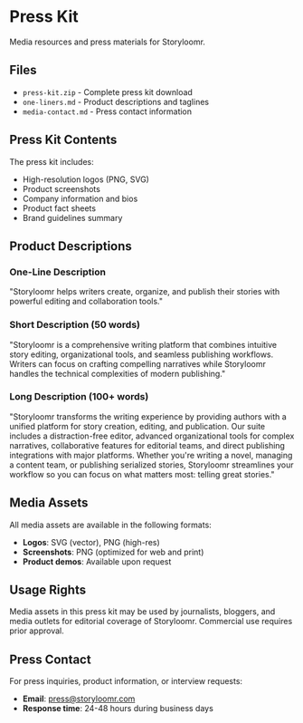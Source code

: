 # Press Kit

Media resources and press materials for Storyloomr.

## Files

-   `press-kit.zip` - Complete press kit download
-   `one-liners.md` - Product descriptions and taglines
-   `media-contact.md` - Press contact information

## Press Kit Contents

The press kit includes:

-   High-resolution logos (PNG, SVG)
-   Product screenshots
-   Company information and bios
-   Product fact sheets
-   Brand guidelines summary

## Product Descriptions

### One-Line Description

"Storyloomr helps writers create, organize, and publish their stories with powerful editing and collaboration tools."

### Short Description (50 words)

"Storyloomr is a comprehensive writing platform that combines intuitive story editing, organizational tools, and seamless publishing workflows. Writers can focus on crafting compelling narratives while Storyloomr handles the technical complexities of modern publishing."

### Long Description (100+ words)

"Storyloomr transforms the writing experience by providing authors with a unified platform for story creation, editing, and publication. Our suite includes a distraction-free editor, advanced organizational tools for complex narratives, collaborative features for editorial teams, and direct publishing integrations with major platforms. Whether you're writing a novel, managing a content team, or publishing serialized stories, Storyloomr streamlines your workflow so you can focus on what matters most: telling great stories."

## Media Assets

All media assets are available in the following formats:

-   **Logos**: SVG (vector), PNG (high-res)
-   **Screenshots**: PNG (optimized for web and print)
-   **Product demos**: Available upon request

## Usage Rights

Media assets in this press kit may be used by journalists, bloggers, and media outlets for editorial coverage of Storyloomr. Commercial use requires prior approval.

## Press Contact

For press inquiries, product information, or interview requests:

-   **Email**: <press@storyloomr.com>
-   **Response time**: 24-48 hours during business days
